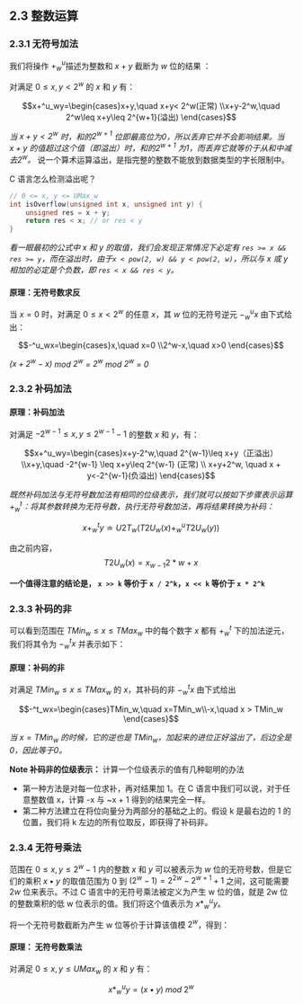 ## 2.3	整数运算

### 2.3.1	无符号加法

我们将操作 $+^u_w$描述为整数和 $x+y$ 截断为 $w$ 位的结果 ：

 对满足 $0 \leq x,y<2^w$ 的 $x$ 和 $y$ 有：

$$x+^u_wy=\begin{cases}x+y,\quad x+y< 2^w(正常) \\x+y-2^w,\quad 2^w\leq x+y\leq 2^{w+1}(溢出) \end{cases}$$

*当 $x+y<2^w$ 时，和的$2^{w+1}$ 位即最高位为0，所以丢弃它并不会影响结果。当 $x+y$  的值超过这个值（即溢出）时，和的$2^{w+1}$ 为1，而丢弃它就等价于从和中减去$2^w$。* 说一个算术运算溢出，是指完整的整数不能放到数据类型的字长限制中。

C 语言怎么检测溢出呢？

```c
// 0 <= x, y <= UMax_w
int isOverflow(unsigned int x, unsigned int y) {
    unsigned res = x + y;
    return res < x; // or res < y
}
```

*看一眼最初的公式中 x 和 y 的取值，我们会发现正常情况下必定有 `res >= x && res >= y`，而在溢出时，由于`x < pow(2, w) && y < pow(2, w)`，所以与 x 或 y 相加的必定是个负数，即 `res < x && res < y`。*

#### 原理：无符号数求反

当 $x=0$ 时，对满足 $0\leq x<2^w$ 的任意 $x$，其 $w$ 位的无符号逆元 $-^u_wx$ 由下式给出：

$$-^u_wx=\begin{cases}x,\quad x=0 \\2^w-x,\quad x>0 \end{cases}$$

*$(x+2^w-x)$ mod $2^w$ = $2^w$ mod $2^w$ = 0*

### 2.3.2	补码加法

#### 原理：补码加法

对满足 $-2^{w-1}\leq x,y\leq 2^{w-1}-1$ 的整数 $x$ 和 $y$，有：

$$x+^u_wy=\begin{cases}x+y-2^w,\quad 2^{w-1}\leq x+y（正溢出） \\x+y,\quad -2^{w-1} \leq x+y\leq 2^{w-1} (正常) \\ x+y+2^w, \quad x + y<-2^{w-1}(负溢出) \end{cases}$$

*既然补码加法与无符号数加法有相同的位级表示，我们就可以按如下步骤表示运算$+^t_w$：将其参数转换为无符号数，执行无符号数加法，再将结果转换为补码：*

$$x+^t_wy\doteq U2T_w(T2U_w(x)+^u_wT2U_w(y))$$

由之前内容，$$T2U_w(x)=x_{w-1}2*w+x$$

**一个值得注意的结论是， `x >> k` 等价于 `x / 2^k`，`x << k` 等价于 `x * 2^k`**

### 2.3.3	补码的非

可以看到范围在 $TMin_w\leq x\leq TMax_w$ 中的每个数字 $x$ 都有 $+^t_w$ 下的加法逆元，我们将其令为 $-^t_wx$ 并表示如下：

#### 原理：补码的非

对满足 $TMin_w\leq x\leq TMax_w$ 的 $x$，其补码的非 $-^t_wx$ 由下式给出

$$-^t_wx=\begin{cases}TMin_w,\quad x=TMin_w\\-x,\quad x > TMin_w \end{cases}$$

*当 $x=TMin_w$ 的时候，它的逆也是 $TMin_w$，加起来的进位正好溢出了，后边全是0，因此等于0。*

**Note 补码非的位级表示：** 计算一个位级表示的值有几种聪明的办法

- 第一种方法是对每一位求补，再对结果加 1。在 C 语言中我们可以说，对于任意整数值 x，计算 -x 与 ~x + 1 得到的结果完全一样。
- 第二种方法建立在将位向量分为两部分的基础之上的。假设 k 是最右边的 1 的位置，我们将 k 左边的所有位取反，即获得了补码非。

### 2.3.4	无符号乘法

范围在 $0\leq x,y\leq 2^w-1$ 内的整数 $x$ 和 $y$ 可以被表示为 $w$ 位的无符号数，但是它们的乘积 $x\bullet y$ 的取值范围为 0 到 $(2^w-1)=2^{2w}-2^{w+1}+1$ 之间，这可能需要 $2w$ 位来表示。不过 C 语言中的无符号乘法被定义为产生 w 位的值，就是 2w 位的整数乘积的低 w 位表示的值。我们将这个值表示为 $x*^u_wy$。

将一个无符号数截断为产生 w 位等价于计算该值模 $2^w$，得到：

#### 原理： 无符号数乘法

对满足 $0\leq x,y\leq UMax_w$ 的 $x$ 和 $y$ 有：

$$x*^u_wy=(x\bullet y)\;mod\;2^w$$

